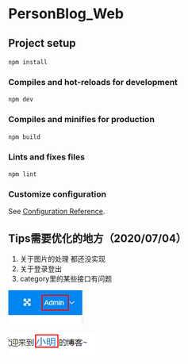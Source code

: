 <!--
 * @Author: Zhang Qing
 * @Date: 2020-07-02 17:24:07
 * @LastEditTime: 2020-07-06 09:14:41
 * @LastEditors: your name
 * @Description: 
 * @FilePath: \PersonalBlog_Web\README.md
--> 


# PersonBlog_Web

## Project setup
```
npm install
```

### Compiles and hot-reloads for development
```
npm dev
```

### Compiles and minifies for production
```
npm build
```

### Lints and fixes files
```
npm lint
```

### Customize configuration
See [Configuration Reference](https://cli.vuejs.org/config/).

## Tips需要优化的地方（2020/07/04）
1. 关于图片的处理 都还没实现
2. 关于登录登出
3. category里的某些接口有问题

![后台用户名](2020-07-05-09-36-46.png)

![前台用户名](2020-07-05-09-37-36.png)
